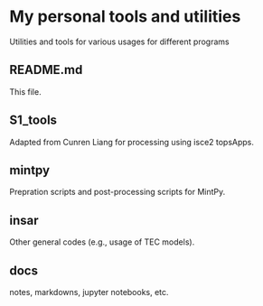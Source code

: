 # My personal tools and utilities

Utilities and tools for various usages for different programs


## README.md
This file.


## S1_tools
Adapted from Cunren Liang for processing using isce2 topsApps.


## mintpy
Prepration scripts and post-processing scripts for MintPy.


## insar
Other general codes (e.g., usage of TEC models).


## docs
notes, markdowns, jupyter notebooks, etc.
